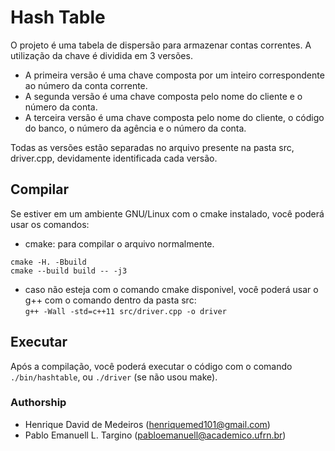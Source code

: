 # Hash Table
O projeto é uma tabela de dispersão para armazenar contas correntes. A utilização da chave é dividida em 3 versões.
- A primeira versão é uma chave composta por um inteiro correspondente ao número da conta corrente.
- A segunda versão é uma chave composta pelo nome do cliente e o número da conta.
- A terceira versão é uma chave composta pelo nome do cliente, o código do banco, o número da agência e o número da conta.

Todas as versões estão separadas no arquivo presente na pasta src, driver.cpp, devidamente identificada cada versão.

## Compilar
Se estiver em um ambiente GNU/Linux com o cmake instalado, você poderá usar os comandos:

- cmake: para compilar o arquivo normalmente.
```
cmake -H. -Bbuild
cmake --build build -- -j3
```

- caso não esteja com o comando cmake disponivel, você poderá usar o g++ com o comando dentro da pasta src:  
```g++ -Wall -std=c++11 src/driver.cpp -o driver```  

## Executar
Após a compilação, você poderá executar o código com o comando ```./bin/hashtable```, ou ```./driver``` (se não usou make).

### Authorship
- Henrique David de Medeiros	(henriquemed101@gmail.com)
- Pablo Emanuell L. Targino	(pabloemanuell@academico.ufrn.br)